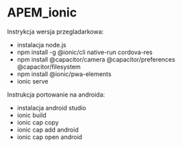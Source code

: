 # APEM_ionic

Instrykcja wersja przegladarkowa:
- instalacja node.js
- npm install -g @ionic/cli native-run cordova-res
- npm install @capacitor/camera @capacitor/preferences @capacitor/filesystem
- npm install @ionic/pwa-elements
- ionic serve

Instrukcja portowanie na androida:
- instalacja android studio
- ionic build
- ionic cap copy
- ionic cap add android
- ionic cap open android
